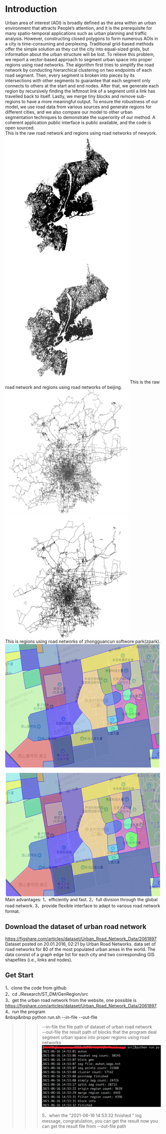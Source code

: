 # Introduction
Urban area of interest (AOI) is broadly defined as the area within an urban environment that attracts People’s attention, and it is the prerequisite for many spatio-temporal applications such as urban planning and traffic analysis. However, constructing closed polygons to form numerous AOIs in a city is time-consuming and perplexing. Traditional grid-based methods offer the simple solution as they cut the city into equal-sized grids, but information about the urban structure will be lost. To relieve this problem, we report a vector-based approach to segment urban space into proper regions using road networks. The algorithm first tries to simplify the road network by conducting hierarchical clustering on two endpoints of each road segment. Then, every segment is broken into pieces by its intersections with other segments to guarantee that each segment only connects to others at the start and end nodes. After that, we generate each region by recursively finding the leftmost link of a segment until a link has travelled back to itself. Lastly, we merge tiny blocks and remove sub-regions to have a more meaningful output. To ensure the robustness of our model, we use road data from various sources and generate regions for different cities, and we also compare our model to other urban segmentation techniques to demonstrate the superiority of our method. A coherent application public interface is public available, and the code is open sourced.<br>
This is the raw road network and regions using road networks of newyork.  
    <img src="https://github.com/PaddlePaddle/Research/blob/genregion/ST_DM/GenRegion/result/newyork_link.png" width="400" height="400" alt="newyork_link" style="margin:0 auto"/>
    <img src="https://github.com/PaddlePaddle/Research/blob/genregion/ST_DM/GenRegion/result/newyork_polygons.png" width="400" height="400" alt="newyork_polygons" style="margin:0 auto"/>
This is the raw road network and regions using road networks of beijing.  
<img src="https://github.com/PaddlePaddle/Research/blob/genregion/ST_DM/GenRegion/result/beijing_road_network.png" width="400" height="400" alt="processing" style="text-align:center"/>
<img src="https://github.com/PaddlePaddle/Research/blob/genregion/ST_DM/GenRegion/result/beijing_polygons.png" width="400" height="400" alt="processing"/>  
This is regions using road networks of zhongguancun softwore park(zpark).  
<img src="https://github.com/PaddlePaddle/Research/blob/genregion/ST_DM/GenRegion/result/ZPark.png" width="500" height="400" alt="Result of ZPARK" style="margin:0 auto"/>  
<div style="display: flex; justify-content: center; align-items: center">
    <img src="https://github.com/PaddlePaddle/Research/blob/genregion/ST_DM/GenRegion/result/ZPark.png" width="500"
         height="400" alt="Result of ZPARK" />
</div>
Main advantages:  
1、efficiently and fast.   
2、full division through the global road network.  
3、provide flexible interface to adapt to various road network format.  

## Download the dataset of urban road network
https://figshare.com/articles/dataset/Urban_Road_Network_Data/2061897 Dataset posted on 20.01.2016, 02:21 by Urban Road Networks. data set of road networks for 80 of the most populated urban areas in the world. The data consist of a graph edge list for each city and two corresponding GIS shapefiles (i.e., links and nodes).

## Get Start
1、clone the code from github <br> 
2、cd ./Research/ST_DM/GenRegion/src  
3、get the urban road network from the website, one possible is https://figshare.com/articles/dataset/Urban_Road_Network_Data/2061897.  
4、run the program  
&nbsp&nbsp    python run.sh --in-file --out-file   
>>>    --in-file the file path of dataset of urban road network  
>>>    --out-file the result path of blocks that the program deal segment urban space into proper regions using road networks  
>>>    <img src="https://github.com/PaddlePaddle/Research/blob/genregion/ST_DM/GenRegion/result/process.png" width="400" height="200" alt="processing" style="display: flex;justify-content: center; align-items: center;"/>   
>5、when the "2021-06-16 14:53:32 finished " log message, congratulation, you can get the result now you can get the result file from --out-file path  
